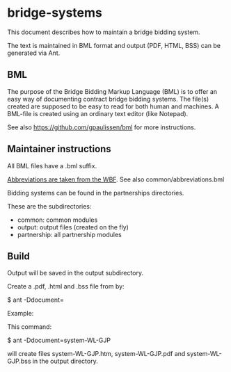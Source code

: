 # bridge-systems

This document describes how to maintain a bridge bidding system.

The text is maintained in BML format and output (PDF, HTML, BSS) can be generated via Ant.

## BML

The purpose of the Bridge Bidding Markup Language (BML) is to offer an easy
way of documenting contract bridge bidding systems. The file(s) created are
supposed to be easy to read for both human and machines. A BML-file is created
using an ordinary text editor (like Notepad).

See also https://github.com/gpaulissen/bml for more instructions.

## Maintainer instructions

All BML files have a .bml suffix.

[Abbreviations are taken from the WBF](http://www.worldbridge.org/wp-content/uploads/2017/04/Guidetocompletion.pdf).
See also common/abbreviations.bml

Bidding systems can be found in the partnerships directories.

These are the subdirectories:
* common: common modules
* output: output files (created on the fly)
* partnership: all partnership modules


## Build

Output will be saved in the output subdirectory.

Create a .pdf, .html and .bss file from <document> by:

$ ant -Ddocument=<document>

Example:

This command:

$ ant -Ddocument=system-WL-GJP

will create files system-WL-GJP.htm, system-WL-GJP.pdf and system-WL-GJP.bss in the output directory.
